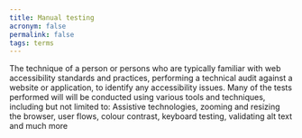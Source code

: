 ```yaml
---
title: Manual testing
acronym: false
permalink: false
tags: terms
---
```

The technique of a person or persons who are typically familiar with web accessibility standards and practices, performing a technical audit against a website or application, to identify any accessibility issues. Many of the tests performed will will be conducted using various tools and techniques, including but not limited to: Assistive technologies, zooming and resizing the browser, user flows, colour contrast, keyboard testing, validating alt text and much more